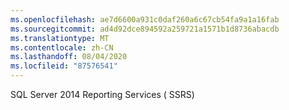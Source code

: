 ```yaml
---
ms.openlocfilehash: ae7d6600a931c0daf260a6c67cb54fa9a1a16fab
ms.sourcegitcommit: ad4d92dce894592a259721a1571b1d8736abacdb
ms.translationtype: MT
ms.contentlocale: zh-CN
ms.lasthandoff: 08/04/2020
ms.locfileid: "87576541"
---
```

SQL Server 2014 Reporting Services \( SSRS\)
